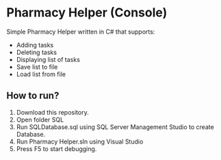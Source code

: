 # Pharmacy Helper (Console)

Simple Pharmacy Helper written in C# that supports:

* Adding tasks
* Deleting tasks
* Displaying list of tasks
* Save list to file 
* Load list from file

## How to run?
1. Download this repository.
2. Open folder SQL
3. Run SQLDatabase.sql using SQL Server Management Studio to create Database.
4. Run Pharmacy Helper.sln using Visual Studio
5. Press F5 to start debugging.
